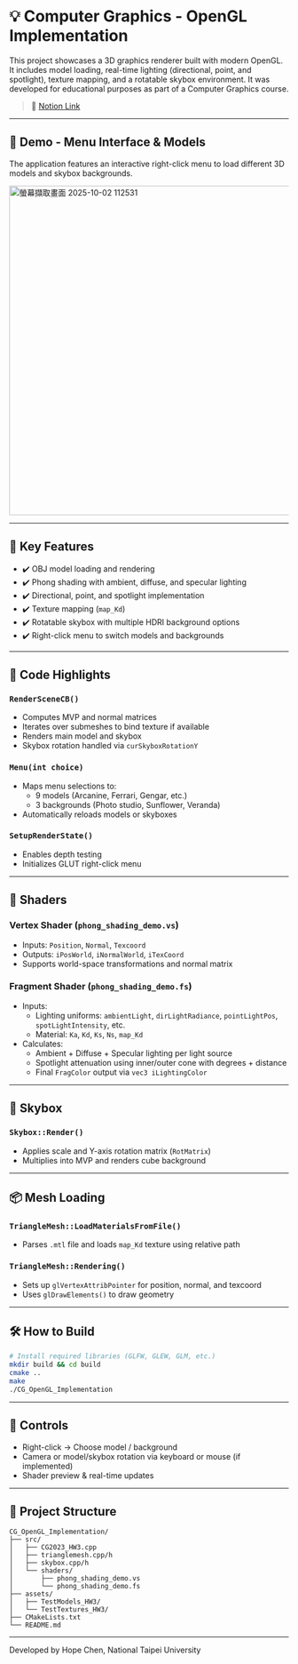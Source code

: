 # 💡 Computer Graphics - OpenGL Implementation

This project showcases a 3D graphics renderer built with modern OpenGL. It includes model loading, real-time lighting (directional, point, and spotlight), texture mapping, and a rotatable skybox environment. It was developed for educational purposes as part of a Computer Graphics course.

> 🔗 [Notion Link](https://chipped-cost-454.notion.site/Computer-Graphics-e3dcd4301e92456999933bd42a5cb0ea)

---

## 📸 Demo - Menu Interface & Models

The application features an interactive right-click menu to load different 3D models and skybox backgrounds.

<img width="586" height="593" alt="螢幕擷取畫面 2025-10-02 112531" src="https://github.com/user-attachments/assets/51e1851c-23f6-4037-8e05-bb3a3a02f700" />


---

## 📁 Key Features

- ✔️ OBJ model loading and rendering
- ✔️ Phong shading with ambient, diffuse, and specular lighting
- ✔️ Directional, point, and spotlight implementation
- ✔️ Texture mapping (`map_Kd`)
- ✔️ Rotatable skybox with multiple HDRI background options
- ✔️ Right-click menu to switch models and backgrounds

---

## 🧱 Code Highlights

### `RenderSceneCB()`
- Computes MVP and normal matrices
- Iterates over submeshes to bind texture if available
- Renders main model and skybox
- Skybox rotation handled via `curSkyboxRotationY`

### `Menu(int choice)`
- Maps menu selections to:
  - 9 models (Arcanine, Ferrari, Gengar, etc.)
  - 3 backgrounds (Photo studio, Sunflower, Veranda)
- Automatically reloads models or skyboxes

### `SetupRenderState()`
- Enables depth testing
- Initializes GLUT right-click menu

---

## 🧵 Shaders

### Vertex Shader (`phong_shading_demo.vs`)
- Inputs: `Position`, `Normal`, `Texcoord`
- Outputs: `iPosWorld`, `iNormalWorld`, `iTexCoord`
- Supports world-space transformations and normal matrix

### Fragment Shader (`phong_shading_demo.fs`)
- Inputs:
  - Lighting uniforms: `ambientLight`, `dirLightRadiance`, `pointLightPos`, `spotLightIntensity`, etc.
  - Material: `Ka`, `Kd`, `Ks`, `Ns`, `map_Kd`
- Calculates:
  - Ambient + Diffuse + Specular lighting per light source
  - Spotlight attenuation using inner/outer cone with degrees + distance
  - Final `FragColor` output via `vec3 iLightingColor`

---

## 🧊 Skybox

### `Skybox::Render()`
- Applies scale and Y-axis rotation matrix (`RotMatrix`)
- Multiplies into MVP and renders cube background

---

## 📦 Mesh Loading

### `TriangleMesh::LoadMaterialsFromFile()`
- Parses `.mtl` file and loads `map_Kd` texture using relative path

### `TriangleMesh::Rendering()`
- Sets up `glVertexAttribPointer` for position, normal, and texcoord
- Uses `glDrawElements()` to draw geometry

---

## 🛠 How to Build

```bash
# Install required libraries (GLFW, GLEW, GLM, etc.)
mkdir build && cd build
cmake ..
make
./CG_OpenGL_Implementation
```

---

## 🧪 Controls

- Right-click → Choose model / background
- Camera or model/skybox rotation via keyboard or mouse (if implemented)
- Shader preview & real-time updates

---

## 🧱 Project Structure

```
CG_OpenGL_Implementation/
├── src/
│   ├── CG2023_HW3.cpp
│   ├── trianglemesh.cpp/h
│   ├── skybox.cpp/h
│   └── shaders/
│       ├── phong_shading_demo.vs
│       └── phong_shading_demo.fs
├── assets/
│   ├── TestModels_HW3/
│   └── TestTextures_HW3/
├── CMakeLists.txt
└── README.md
```

---

Developed by Hope Chen, National Taipei University
